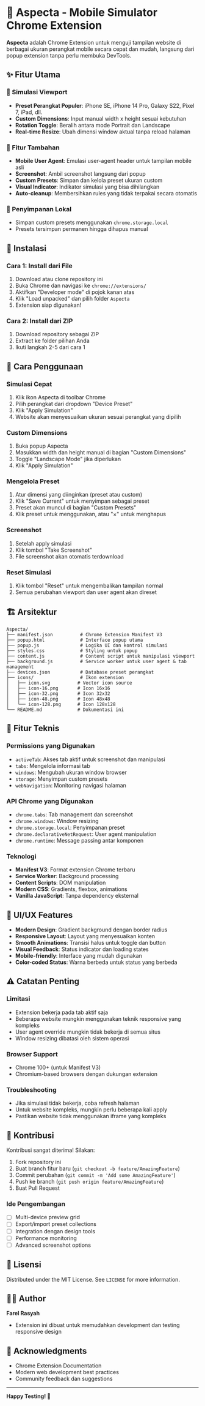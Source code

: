 # 📱 Aspecta - Mobile Simulator Chrome Extension

**Aspecta** adalah Chrome Extension untuk menguji tampilan website di berbagai ukuran perangkat mobile secara cepat dan mudah, langsung dari popup extension tanpa perlu membuka DevTools.

## ✨ Fitur Utama

### 🎯 Simulasi Viewport
- **Preset Perangkat Populer**: iPhone SE, iPhone 14 Pro, Galaxy S22, Pixel 7, iPad, dll.
- **Custom Dimensions**: Input manual width x height sesuai kebutuhan
- **Rotation Toggle**: Beralih antara mode Portrait dan Landscape
- **Real-time Resize**: Ubah dimensi window aktual tanpa reload halaman

### 🔧 Fitur Tambahan
- **Mobile User Agent**: Emulasi user-agent header untuk tampilan mobile asli
- **Screenshot**: Ambil screenshot langsung dari popup
- **Custom Presets**: Simpan dan kelola preset ukuran custom
- **Visual Indicator**: Indikator simulasi yang bisa dihilangkan
- **Auto-cleanup**: Membersihkan rules yang tidak terpakai secara otomatis

### 💾 Penyimpanan Lokal
- Simpan custom presets menggunakan `chrome.storage.local`
- Presets tersimpan permanen hingga dihapus manual

## 🚀 Instalasi

### Cara 1: Install dari File
1. Download atau clone repository ini
2. Buka Chrome dan navigasi ke `chrome://extensions/`
3. Aktifkan "Developer mode" di pojok kanan atas
4. Klik "Load unpacked" dan pilih folder `Aspecta`
5. Extension siap digunakan!

### Cara 2: Install dari ZIP
1. Download repository sebagai ZIP
2. Extract ke folder pilihan Anda
3. Ikuti langkah 2-5 dari cara 1

## 📖 Cara Penggunaan

### Simulasi Cepat
1. Klik ikon Aspecta di toolbar Chrome
2. Pilih perangkat dari dropdown "Device Preset"
3. Klik "Apply Simulation"
4. Website akan menyesuaikan ukuran sesuai perangkat yang dipilih

### Custom Dimensions
1. Buka popup Aspecta
2. Masukkan width dan height manual di bagian "Custom Dimensions"
3. Toggle "Landscape Mode" jika diperlukan
4. Klik "Apply Simulation"

### Mengelola Preset
1. Atur dimensi yang diinginkan (preset atau custom)
2. Klik "Save Current" untuk menyimpan sebagai preset
3. Preset akan muncul di bagian "Custom Presets"
4. Klik preset untuk menggunakan, atau "×" untuk menghapus

### Screenshot
1. Setelah apply simulasi
2. Klik tombol "Take Screenshot"
3. File screenshot akan otomatis terdownload

### Reset Simulasi
1. Klik tombol "Reset" untuk mengembalikan tampilan normal
2. Semua perubahan viewport dan user agent akan direset

## 🏗️ Arsitektur

```
Aspecta/
├── manifest.json          # Chrome Extension Manifest V3
├── popup.html             # Interface popup utama
├── popup.js               # Logika UI dan kontrol simulasi
├── styles.css             # Styling untuk popup
├── content.js             # Content script untuk manipulasi viewport
├── background.js          # Service worker untuk user agent & tab management
├── devices.json           # Database preset perangkat
├── icons/                 # Ikon extension
│   ├── icon.svg          # Vector icon source
│   ├── icon-16.png       # Icon 16x16
│   ├── icon-32.png       # Icon 32x32
│   ├── icon-48.png       # Icon 48x48
│   └── icon-128.png      # Icon 128x128
└── README.md             # Dokumentasi ini
```

## 🔧 Fitur Teknis

### Permissions yang Digunakan
- `activeTab`: Akses tab aktif untuk screenshot dan manipulasi
- `tabs`: Mengelola informasi tab
- `windows`: Mengubah ukuran window browser
- `storage`: Menyimpan custom presets
- `webNavigation`: Monitoring navigasi halaman

### API Chrome yang Digunakan
- `chrome.tabs`: Tab management dan screenshot
- `chrome.windows`: Window resizing
- `chrome.storage.local`: Penyimpanan preset
- `chrome.declarativeNetRequest`: User agent manipulation
- `chrome.runtime`: Message passing antar komponen

### Teknologi
- **Manifest V3**: Format extension Chrome terbaru
- **Service Worker**: Background processing
- **Content Scripts**: DOM manipulation
- **Modern CSS**: Gradients, flexbox, animations
- **Vanilla JavaScript**: Tanpa dependency eksternal

## 🎨 UI/UX Features

- **Modern Design**: Gradient background dengan border radius
- **Responsive Layout**: Layout yang menyesuaikan konten
- **Smooth Animations**: Transisi halus untuk toggle dan button
- **Visual Feedback**: Status indicator dan loading states
- **Mobile-friendly**: Interface yang mudah digunakan
- **Color-coded Status**: Warna berbeda untuk status yang berbeda

## ⚠️ Catatan Penting

### Limitasi
- Extension bekerja pada tab aktif saja
- Beberapa website mungkin menggunakan teknik responsive yang kompleks
- User agent override mungkin tidak bekerja di semua situs
- Window resizing dibatasi oleh sistem operasi

### Browser Support
- Chrome 100+ (untuk Manifest V3)
- Chromium-based browsers dengan dukungan extension

### Troubleshooting
- Jika simulasi tidak bekerja, coba refresh halaman
- Untuk website kompleks, mungkin perlu beberapa kali apply
- Pastikan website tidak menggunakan iframe yang kompleks

## 🤝 Kontribusi

Kontribusi sangat diterima! Silakan:

1. Fork repository ini
2. Buat branch fitur baru (`git checkout -b feature/AmazingFeature`)
3. Commit perubahan (`git commit -m 'Add some AmazingFeature'`)
4. Push ke branch (`git push origin feature/AmazingFeature`)
5. Buat Pull Request

### Ide Pengembangan
- [ ] Multi-device preview grid
- [ ] Export/import preset collections
- [ ] Integration dengan design tools
- [ ] Performance monitoring
- [ ] Advanced screenshot options

## 📄 Lisensi

Distributed under the MIT License. See `LICENSE` for more information.

## 👨‍💻 Author

**Farel Rasyah**
- Extension ini dibuat untuk memudahkan development dan testing responsive design

## 🙏 Acknowledgments

- Chrome Extension Documentation
- Modern web development best practices
- Community feedback dan suggestions

---

**Happy Testing! 🚀**
